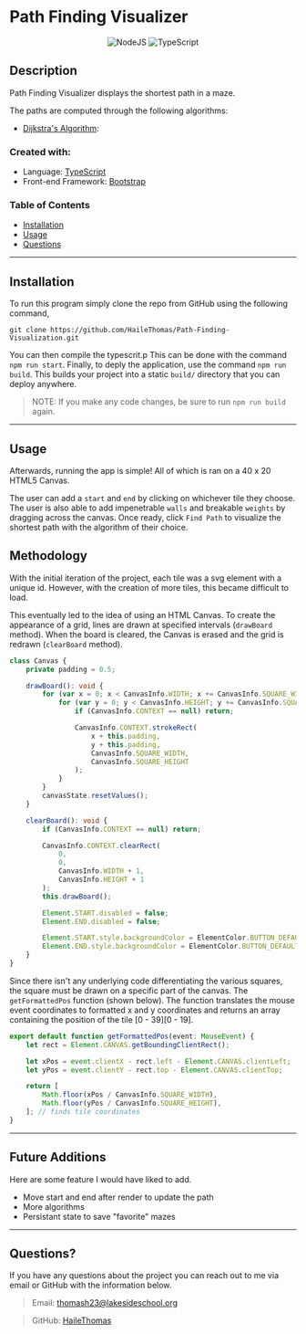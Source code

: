 # Path Finding Visualizer

<div align="center">

![NodeJS](https://img.shields.io/badge/node.js-6DA55F?style=for-the-badge&logo=node.js&logoColor=white) ![TypeScript](https://img.shields.io/badge/TypeScript-007ACC?style=for-the-badge&logo=typescript&logoColor=white)

</div>

## Description

Path Finding Visualizer displays the shortest path in a maze.

The paths are computed through the following algorithms:

- [Dijkstra's Algorithm](https://en.wikipedia.org/wiki/Dijkstra%27s_algorithm):

### Created with:

- Language: [TypeScript](https://www.typescriptlang.org/)
- Front-end Framework: [Bootstrap](https://getbootstrap.com/)

### Table of Contents

- [Installation](#installation)
- [Usage](#usage)
- [Questions](#questions)

---

## Installation

To run this program simply clone the repo from GitHub using the following command,

```
git clone https://github.com/HaileThomas/Path-Finding-Visualization.git
```

You can then compile the typescrit.p This can be done with the command `npm run start`. Finally, to deply the application, use the command `npm run build`. This builds your project into a static `build/` directory that you can deploy anywhere.

> NOTE: If you make any code changes, be sure to run `npm run build` again.

---

## Usage

Afterwards, running the app is simple! All of which is ran on a 40 x 20 HTML5 Canvas.

The user can add a `start` and `end` by clicking on whichever tile they choose. The user is also able to add impenetrable `walls` and breakable `weights` by dragging across the canvas. Once ready, click `Find Path` to visualize the shortest path with the algorithm of their choice.

## Methodology

With the initial iteration of the project, each tile was a svg element with a unique id. However, with the creation of more tiles, this became difficult to load.

This eventually led to the idea of using an HTML Canvas. To create the appearance of a grid, lines are drawn at specified intervals (`drawBoard` method). When the board is cleared, the Canvas is erased and the grid is redrawn (`clearBoard` method).

```typescript
class Canvas {
	private padding = 0.5;

	drawBoard(): void {
		for (var x = 0; x < CanvasInfo.WIDTH; x += CanvasInfo.SQUARE_WIDTH) {
			for (var y = 0; y < CanvasInfo.HEIGHT; y += CanvasInfo.SQUARE_HEIGHT) {
				if (CanvasInfo.CONTEXT == null) return;

				CanvasInfo.CONTEXT.strokeRect(
					x + this.padding,
					y + this.padding,
					CanvasInfo.SQUARE_WIDTH,
					CanvasInfo.SQUARE_HEIGHT
				);
			}
		}
		canvasState.resetValues();
	}

	clearBoard(): void {
		if (CanvasInfo.CONTEXT == null) return;

		CanvasInfo.CONTEXT.clearRect(
			0,
			0,
			CanvasInfo.WIDTH + 1,
			CanvasInfo.HEIGHT + 1
		);
		this.drawBoard();

		Element.START.disabled = false;
		Element.END.disabled = false;

		Element.START.style.backgroundColor = ElementColor.BUTTON_DEFAULT_COLOR;
		Element.END.style.backgroundColor = ElementColor.BUTTON_DEFAULT_COLOR;
	}
}
```

Since there isn't any underlying code differentiating the various squares, the square must be drawn on a specific part of the canvas. The `getFormattedPos` function (shown below). The function translates the mouse event coordinates to formatted x and y coordinates and returns an array containing the position of the tile [0 - 39][0 - 19].

```typescript
export default function getFormattedPos(event: MouseEvent) {
	let rect = Element.CANVAS.getBoundingClientRect();

	let xPos = event.clientX - rect.left - Element.CANVAS.clientLeft;
	let yPos = event.clientY - rect.top - Element.CANVAS.clientTop;

	return [
		Math.floor(xPos / CanvasInfo.SQUARE_WIDTH),
		Math.floor(yPos / CanvasInfo.SQUARE_HEIGHT),
	]; // finds tile coordinates
}
```

---

## Future Additions

Here are some feature I would have liked to add.

- Move start and end after render to update the path
- More algorithms
- Persistant state to save "favorite" mazes

---

## Questions?

If you have any questions about the project you can reach out to me via email or GitHub with the information below.

> Email: thomash23@lakesideschool.org

> GitHub: [HaileThomas](https://github.com/HaileThomas)
